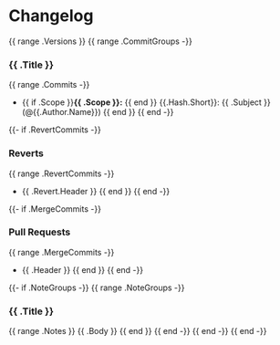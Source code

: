 # Changelog
{{ range .Versions }}
{{ range .CommitGroups -}}
### {{ .Title }}
{{ range .Commits -}}
- {{ if .Scope }}**{{ .Scope }}:** {{ end }} {{.Hash.Short}}: {{ .Subject }} (@{{.Author.Name}})
  {{ end }}
  {{ end -}}

{{- if .RevertCommits -}}
### Reverts
{{ range .RevertCommits -}}
- {{ .Revert.Header }}
  {{ end }}
  {{ end -}}

{{- if .MergeCommits -}}
### Pull Requests
{{ range .MergeCommits -}}
- {{ .Header }}
  {{ end }}
  {{ end -}}

{{- if .NoteGroups -}}
{{ range .NoteGroups -}}
### {{ .Title }}
{{ range .Notes }}
{{ .Body }}
{{ end }}
{{ end -}}
{{ end -}}
{{ end -}}